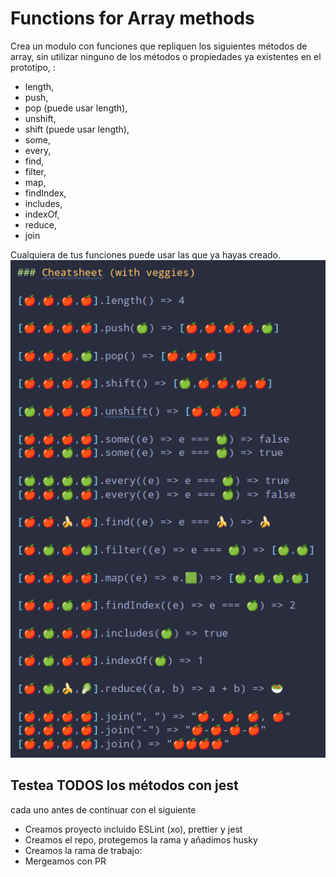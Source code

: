 # Functions for Array methods

Crea un modulo con funciones que repliquen los siguientes métodos de array,
sin utilizar ninguno de los métodos o propiedades ya existentes en el prototipo, :

- length,
- push,
- pop (puede usar length),
- unshift,
- shift (puede usar length),
- some,
- every,
- find,
- filter,
- map,
- findIndex,
- includes,
- indexOf,
- reduce,
- join

Cualquiera de tus funciones puede usar las que ya hayas creado.
​
![Sample](./Screenshot_20220126_170655.png)

## Testea TODOS los métodos con jest

cada uno antes de continuar con el siguiente

- Creamos proyecto incluido ESLint (xo), prettier y jest
- Creamos el repo, protegemos la rama y añadimos husky
- Creamos la rama de trabajo:
- Mergeamos con PR